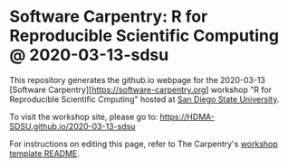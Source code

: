 # Software Carpentry: R for Reproducible Scientific Computing @ 2020-03-13-sdsu

This repository generates the github.io webpage for the 2020-03-13 [Software Carpentry][https://software-carpentry.org] workshop "R for Reproducible Scientific Cmputing" hosted at <a href="https://sdsu.edu">San Diego State University</a>.

To visit the workshop site, please go to:
<https://HDMA-SDSU.github.io/2020-03-13-sdsu>

For instructions on editing this page, refer to The Carpentry's <a href="https://github.com/carpentries/workshop-template">workshop template README</a>.
